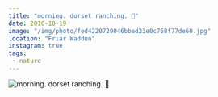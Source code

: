 ```yaml
---
title: "morning. dorset ranching. 🐴"
date: 2016-10-19
image: "/img/photo/fed4220729046bbed23e0c768f77de60.jpg"
location: "Friar Waddon"
instagram: true
tags:
 - nature
---
```


![morning. dorset ranching. 🐴](/img/photo/fed4220729046bbed23e0c768f77de60.jpg)
